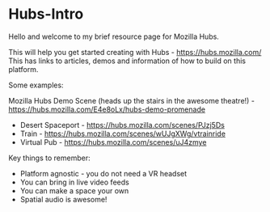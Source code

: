 # Hubs-Intro

Hello and welcome to my brief resource page for Mozilla Hubs.

This will help you get started creating with Hubs - https://hubs.mozilla.com/  This has links to articles, demos and information of how to build on this platform.

Some examples:

Mozilla Hubs Demo Scene (heads up the stairs in the awesome theatre!) - https://hubs.mozilla.com/E4e8oLx/hubs-demo-promenade

- Desert Spaceport - https://hubs.mozilla.com/scenes/PJzj5Ds
- Train - https://hubs.mozilla.com/scenes/wUJgXWg/vtrainride
- Virtual Pub - https://hubs.mozilla.com/scenes/uJ4zmye

Key things to remember:

- Platform agnostic - you do not need a VR headset
- You can bring in live video feeds
- You can make a space your own
- Spatial audio is awesome!
